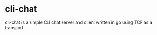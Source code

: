 # cli-chat

cli-chat is a simple CLI chat server and client written in go using TCP as a transport.
